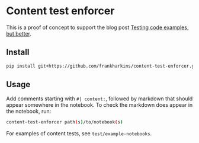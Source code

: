 # Content test enforcer

This is a proof of concept to support the blog post [Testing code examples, but
better](https://frankharkins.github.io/blog/test-code-examples-better/).


## Install

```sh
pip install git+https://github.com/frankharkins/content-test-enforcer.git
```

## Usage

Add comments starting with `#| content:`, followed by markdown that should
appear somewhere in the notebook. To check the markdown does appear in the
notebook, run:

```sh
content-test-enforcer path(s)/to/notebook(s)
```

For examples of content tests, see `test/example-notebooks`.
